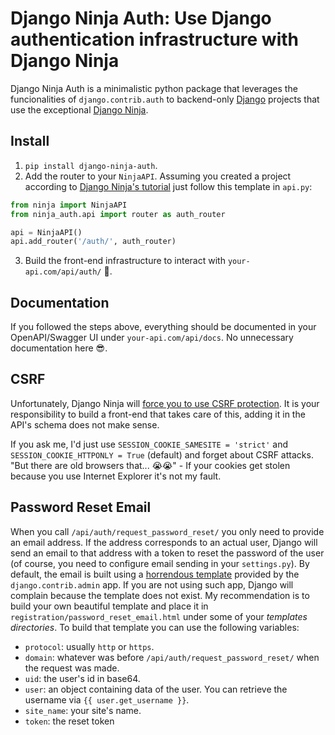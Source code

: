 # Django Ninja Auth: Use Django authentication infrastructure with Django Ninja

Django Ninja Auth is a minimalistic python package that leverages the funcionalities of `django.contrib.auth` to backend-only [Django](https://www.djangoproject.com/) projects that use the exceptional [Django Ninja](https://django-ninja.rest-framework.com/).

## Install
1. `pip install django-ninja-auth`.
2. Add the router to your `NinjaAPI`. Assuming you created a project according to [Django Ninja's tutorial](https://django-ninja.rest-framework.com/tutorial/) just follow this template in `api.py`:
```python
from ninja import NinjaAPI
from ninja_auth.api import router as auth_router

api = NinjaAPI()
api.add_router('/auth/', auth_router)
```
3. Build the front-end infrastructure to interact with `your-api.com/api/auth/` 🚀.

## Documentation
If you followed the steps above, everything should be documented in your OpenAPI/Swagger UI under `your-api.com/api/docs`. No unnecessary documentation here 😎.

## CSRF
Unfortunately, Django Ninja will [force you to use CSRF protection](https://django-ninja.rest-framework.com/tutorial/csrf/). It is your responsibility to build a front-end that takes care of this, adding it in the API's schema does not make sense.

If you ask me, I'd just use `SESSION_COOKIE_SAMESITE = 'strict'` and `SESSION_COOKIE_HTTPONLY = True` (default) and forget about CSRF attacks. "But there are old browsers that... 😭😭"   - If your cookies get stolen because you use Internet Explorer it's not my fault.

## Password Reset Email
When you call `/api/auth/request_password_reset/` you only need to provide an email address. If the address corresponds to an actual user, Django will send an email to that address with a token to reset the password of the user (of course, you need to configure email sending in your `settings.py`). By default, the email is built using a [horrendous template](https://github.com/django/django/blob/main/django/contrib/admin/templates/registration/password_reset_email.html) provided by the `django.contrib.admin` app. If you are not using such app, Django will complain because the template does not exist. My recommendation is to build your own beautiful template and place it in `registration/password_reset_email.html` under some of your *templates directories*. To build that template you can use the following variables:
- `protocol`: usually `http` or `https`.
- `domain`: whatever was before `/api/auth/request_password_reset/` when the request was made.
- `uid`: the user's id in base64.
- `user`: an object containing data of the user. You can retrieve the username via `{{ user.get_username }}`.
- `site_name`: your site's name.
- `token`: the reset token
